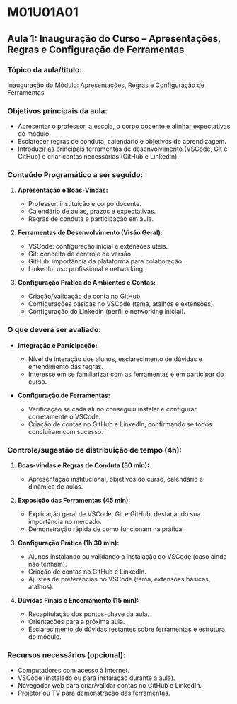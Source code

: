 # **M01U01A01**

## **Aula 1: Inauguração do Curso – Apresentações, Regras e Configuração de Ferramentas**

### **Tópico da aula/título:**  
Inauguração do Módulo: Apresentações, Regras e Configuração de Ferramentas

### **Objetivos principais da aula:**  
- Apresentar o professor, a escola, o corpo docente e alinhar expectativas do módulo.  
- Esclarecer regras de conduta, calendário e objetivos de aprendizagem.  
- Introduzir as principais ferramentas de desenvolvimento (VSCode, Git e GitHub) e criar contas necessárias (GitHub e LinkedIn).

### **Conteúdo Programático a ser seguido:**  
1. **Apresentação e Boas-Vindas:**  
   - Professor, instituição e corpo docente.  
   - Calendário de aulas, prazos e expectativas.  
   - Regras de conduta e participação em aula.

2. **Ferramentas de Desenvolvimento (Visão Geral):**  
   - VSCode: configuração inicial e extensões úteis.  
   - Git: conceito de controle de versão.  
   - GitHub: importância da plataforma para colaboração.  
   - LinkedIn: uso profissional e networking.

3. **Configuração Prática de Ambientes e Contas:**  
   - Criação/Validação de conta no GitHub.  
   - Configurações básicas no VSCode (tema, atalhos e extensões).  
   - Configuração do LinkedIn (perfil e networking inicial).

### **O que deverá ser avaliado:**  
- **Integração e Participação:**  
  - Nível de interação dos alunos, esclarecimento de dúvidas e entendimento das regras.  
  - Interesse em se familiarizar com as ferramentas e em participar do curso.  

- **Configuração de Ferramentas:**  
  - Verificação se cada aluno conseguiu instalar e configurar corretamente o VSCode.  
  - Criação de contas no GitHub e LinkedIn, confirmando se todos concluíram com sucesso.

### **Controle/sugestão de distribuição de tempo (4h):**  
1. **Boas-vindas e Regras de Conduta (30 min):**  
   - Apresentação institucional, objetivos do curso, calendário e dinâmica de aulas.

2. **Exposição das Ferramentas (45 min):**  
   - Explicação geral de VSCode, Git e GitHub, destacando sua importância no mercado.  
   - Demonstração rápida de como funcionam na prática.

3. **Configuração Prática (1h 30 min):**  
   - Alunos instalando ou validando a instalação do VSCode (caso ainda não tenham).  
   - Criação de contas no GitHub e LinkedIn.  
   - Ajustes de preferências no VSCode (tema, extensões básicas, atalhos).

4. **Dúvidas Finais e Encerramento (15 min):**  
   - Recapitulação dos pontos-chave da aula.  
   - Orientações para a próxima aula.  
   - Esclarecimento de dúvidas restantes sobre ferramentas e estrutura do módulo.

### **Recursos necessários (opcional):**  
- Computadores com acesso à internet.  
- VSCode (instalado ou para instalação durante a aula).  
- Navegador web para criar/validar contas no GitHub e LinkedIn.  
- Projetor ou TV para demonstração das ferramentas.
